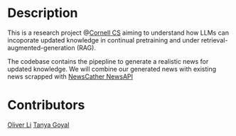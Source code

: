 # Description
This is a research project @[Cornell CS](https://www.cs.cornell.edu/) aiming to understand how LLMs can incoporate updated knowledge in continual pretraining and under retrieval-augmented-generation (RAG).

The codebase contains the pipepline to generate a realistic news for updated knowledge. We will combine our generated news with existing news scrapped with [NewsCather NewsAPI](https://www.newscatcherapi.com/)

# Contributors
[Oliver Li](https://aochong-li.github.io/)
[Tanya Goyal](https://tagoyal.github.io/)



